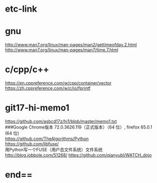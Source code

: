 # etc-link
# gnu
http://www.man7.org/linux/man-pages/man2/gettimeofday.2.html  
http://www.man7.org/linux/man-pages/man7/time.7.html  

# c/cpp/c++
https://en.cppreference.com/w/cpp/container/vector  
https://zh.cppreference.com/w/c/io/fprintf  

# git17-hi-memo1
https://github.com/asbcd17z/hi1/blob/master/memo1.txt  
###Google Chrome版本 72.0.3626.119（正式版本）（64 位）, firefox 65.0.1 (64 位)  
https://github.com/TheAlgorithms/Python  
https://github.com/libfuse/  
用Python写一个FUSE（用户态文件系统）文件系统 http://blog.jobbole.com/51268/
https://github.com/qianyubl/WATCH_dojo  

# end==
